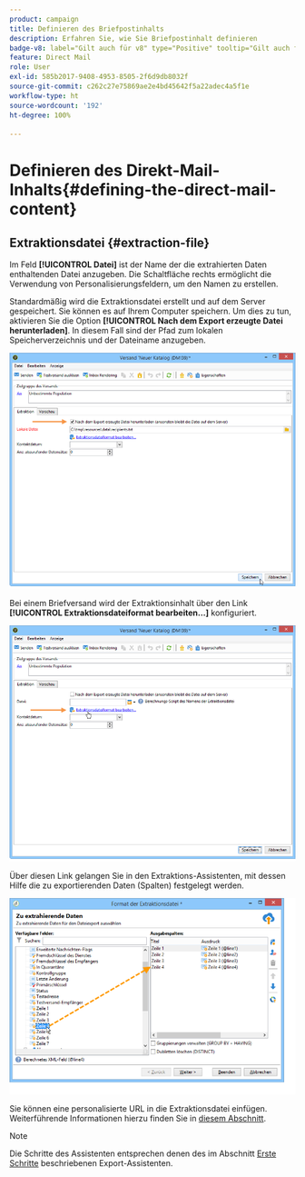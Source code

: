 ```yaml
---
product: campaign
title: Definieren des Briefpostinhalts
description: Erfahren Sie, wie Sie Briefpostinhalt definieren
badge-v8: label="Gilt auch für v8" type="Positive" tooltip="Gilt auch für Campaign v8"
feature: Direct Mail
role: User
exl-id: 585b2017-9408-4953-8505-2f6d9db8032f
source-git-commit: c262c27e75869ae2e4bd45642f5a22adec4a5f1e
workflow-type: ht
source-wordcount: '192'
ht-degree: 100%

---
```


# Definieren des Direkt-Mail-Inhalts{#defining-the-direct-mail-content}

## Extraktionsdatei {#extraction-file}

Im Feld **[!UICONTROL Datei]** ist der Name der die extrahierten Daten enthaltenden Datei anzugeben. Die Schaltfläche rechts ermöglicht die Verwendung von Personalisierungsfeldern, um den Namen zu erstellen.

Standardmäßig wird die Extraktionsdatei erstellt und auf dem Server gespeichert. Sie können es auf Ihrem Computer speichern. Um dies zu tun, aktivieren Sie die Option **[!UICONTROL Nach dem Export erzeugte Datei herunterladen]**. In diesem Fall sind der Pfad zum lokalen Speicherverzeichnis und der Dateiname anzugeben.

![](assets/s_ncs_user_mail_delivery_local_file.png)

Bei einem Briefversand wird der Extraktionsinhalt über den Link **[!UICONTROL Extraktionsdateiformat bearbeiten…]** konfiguriert.

![](assets/s_ncs_user_mail_delivery_format_link.png)

Über diesen Link gelangen Sie in den Extraktions-Assistenten, mit dessen Hilfe die zu exportierenden Daten (Spalten) festgelegt werden.

![](assets/s_ncs_user_mail_delivery_format_wz.png)

Sie können eine personalisierte URL in die Extraktionsdatei einfügen. Weiterführende Informationen hierzu finden Sie in [diesem Abschnitt](../../web/using/publishing-a-web-form.md).

>[!NOTE]
>
>Die Schritte des Assistenten entsprechen denen des im Abschnitt [Erste Schritte](../../platform/using/executing-export-jobs.md) beschriebenen Export-Assistenten.

